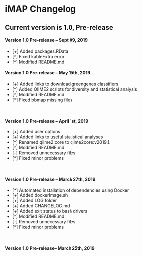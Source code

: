 # iMAP Changelog

## Current version is 1.0, Pre-release

<div class="code/Rmd">
<h4 class="version">Version 1.0 Pre-release – Sept 09, 2019</h4>
<ul class="changelog">
<li>[+] Added packages.RData</li>
<li>[^] Fixed kableExtra error</li>
<li>[^] Modified README.md</li>
</ul>
  
  
<div class="code">
<h4 class="version">Version 1.0 Pre-release – May 15th, 2019</h4>
<ul class="changelog">
<li>[+] Added links to download greengenes classifiers</li>
<li>[^] Added QIIME2 scripts for diversity and statistical analysis</li>
<li>[^] Modified README.md</li>
<li>[*] Fixed bbmap missing files</li>
</ul>
  
<br>

<div class="code">
<h4 class="version">Version 1.0 Pre-release – April 1st, 2019</h4>
<ul class="changelog">
<li>[+] Added user options.</li>
<li>[+] Added links to useful statistical analyses</li>
<li>[^] Renamed qiime2:core to qiime2core:v2019.1.</li>
<li>[^] Modified README.md</li>
<li>[-] Removed unnecessary files</li>
<li>[*] Fixed minor problems</li>
</ul>
  
<br>


<h4 class="version">Version 1.0 Pre-release  – March 27th, 2019</h4>
<ul class="changelog">
<li>[*] Automated installation of dependencies using Docker</li>
<li>[+] Added dockerImage.sh</li>
<li>[+] Added LOG folder</li>
<li>[+] Added CHANGELOG.md</li>
<li>[+] Added exit status to bash drivers</li>
<li>[^] Modified README.md</li>
<li>[-] Removed unnecessary files</li>
<li>[*] Fixed minor problems</li>
</ul>
</div>
  
<br>

<h4 class="version">Version 1.0 Pre-release– March 25th, 2019</h4>
